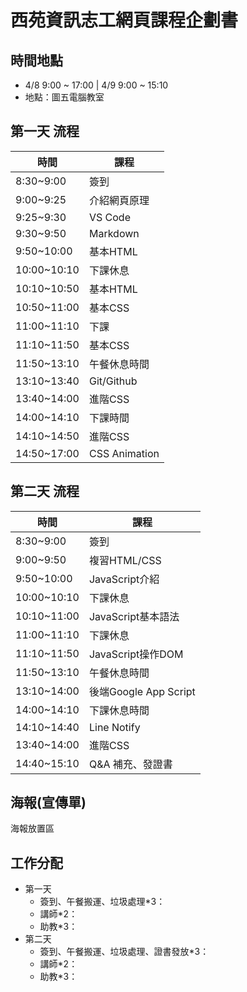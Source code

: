 # 西苑資訊志工網頁課程企劃書
## 時間地點
- 4/8 9:00 ~ 17:00 | 4/9 9:00 ~ 15:10
- 地點：圖五電腦教室

## 第一天 流程
| 時間        | 課程          |
| ----------- | ------------- |
| 8:30~9:00   | 簽到          |
| 9:00~9:25   | 介紹網頁原理  |
| 9:25~9:30   | VS Code       |
| 9:30~9:50   | Markdown      |
| 9:50~10:00  | 基本HTML      |
| 10:00~10:10 | 下課休息      |
| 10:10~10:50 | 基本HTML      |
| 10:50~11:00 | 基本CSS       |
| 11:00~11:10 | 下課          |
| 11:10~11:50 | 基本CSS       |
| 11:50~13:10 | 午餐休息時間  |
| 13:10~13:40 | Git/Github    |
| 13:40~14:00 | 進階CSS       |
| 14:00~14:10 | 下課時間      |
| 14:10~14:50 | 進階CSS       |
| 14:50~17:00 | CSS Animation |

## 第二天 流程
| 時間        | 課程                  |
| ----------- | --------------------- |
| 8:30~9:00   | 簽到                  |
| 9:00~9:50   | 複習HTML/CSS          |
| 9:50~10:00  | JavaScript介紹        |
| 10:00~10:10 | 下課休息              |
| 10:10~11:00 | JavaScript基本語法    |
| 11:00~11:10 | 下課休息              |
| 11:10~11:50 | JavaScript操作DOM     |
| 11:50~13:10 | 午餐休息時間          |
| 13:10~14:00 | 後端Google App Script |
| 14:00~14:10 | 下課休息時間          |
| 14:10~14:40 | Line Notify           |
| 13:40~14:00 | 進階CSS               |
| 14:40~15:10 | Q&A 補充、發證書      |

## 海報(宣傳單)
海報放置區

## 工作分配
- 第一天
    - 簽到、午餐搬運、垃圾處理*3：
    - 講師*2：
    - 助教*3：
- 第二天
    - 簽到、午餐搬運、垃圾處理、證書發放*3：
    - 講師*2：
    - 助教*3：


